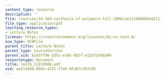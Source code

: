 ```yaml
---
content_type: resource
description: ''
file: /courses/10-569-synthesis-of-polymers-fall-2006/ae21104806644221ffeb9fa87c39fc05_lec35_12132006.pdf
file_type: application/pdf
learning_resource_types:
- Lecture Notes
license: https://creativecommons.org/licenses/by-nc-sa/4.0/
ocw_type: OCWFile
parent_title: Lecture Notes
parent_type: CourseSection
parent_uid: b2e5ff96-5d5c-e10e-8b5f-e12d72e56a00
resourcetype: Document
title: lec35_12132006.pdf
uid: ae211048-0664-4221-ffeb-9fa87c39fc05
---
```

